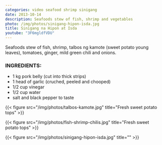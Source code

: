 ```yaml
---
categories: video seafood shrimp sinigang
date: 2013-10-14
description: Seafoods stew of fish, shrimp and vegetables
photo: /img/photos/sinigang-hipon-isda.jpg
title: Sinigang na Hipon at Isda
youtube: "3F6mgldfVDU"
---
```


Seafoods stew of fish, shrimp, talbos ng kamote (sweet potato young leaves), tomatoes, ginger, mild green chili and onions.

### INGREDIENTS:
* 1 kg pork belly (cut into thick strips)
* 1 head of garlic (cruched, peeled and chooped)
* 1/2 cup vinegar
* 1/2 cup water
* salt and black pepper to taste

{{< figure src="/img/photos/talbos-kamote.jpg" title="Fresh sweet potato tops" >}}

{{< figure src="/img/photos/fish-shrimp-chilis.jpg" title="Fresh sweet potato tops" >}}

{{< figure src="/img/photos/sinigang-hipon-isda.jpg" title="" >}}